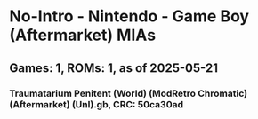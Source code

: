 # No-Intro - Nintendo - Game Boy (Aftermarket) MIAs
## Games: 1, ROMs: 1, as of 2025-05-21

### Traumatarium Penitent (World) (ModRetro Chromatic) (Aftermarket) (Unl).gb, CRC: 50ca30ad
